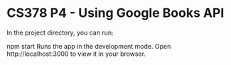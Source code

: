 # CS378 P4 - Using Google Books API

In the project directory, you can run:

npm start
Runs the app in the development mode.
Open http://localhost:3000 to view it in your browser.
